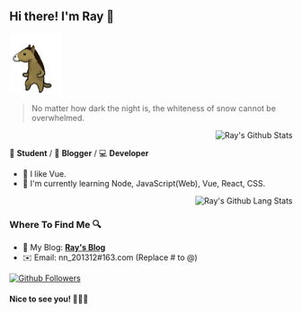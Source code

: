 ## Hi there! I'm Ray 👋

![](https://raw.githubusercontent.com/FFRaycoder/FFRaycoder/master/timg.gif)

> No matter how dark the night is, the whiteness of snow cannot be overwhelmed.

<a href="#">
  <img align="right" alt="Ray's Github Stats" src="https://github-readme-stats.vercel.app/api?username=FFRaycoder&show_icons=true&title_color=2196f3&icon_color=2196f3&text_color=4c4948&bg_color=ffffff">
  <br>
</a>

📄 **Student** / 🎨 **Blogger** / 💻 **Developer**

- 🎫 I like Vue.
- 🌱 I'm currently learning Node, JavaScript(Web), Vue, React, CSS.

<a href="#">
  <img align="right" alt="Ray's Github Lang Stats" src="https://github-readme-stats.vercel.app/api/top-langs/?username=FFRaycoder&layout=compact">
  <br>
</a>

### Where To Find Me 🔍

- 📝 My Blog: [**Ray's Blog**](https://raycoder.me)
- ✉️ Email: nn_201312#163.com (Replace # to @)

<a href="https://github.com/FFRaycoder?tab=followers">
  <img alt="Github Followers" src="https://img.shields.io/badge/dynamic/json?logo=github&label=GitHub%20Followers&labelColor=282c34&color=181717&query=%24.data.totalSubs&url=https%3A%2F%2Fapi.spencerwoo.com%2Fsubstats%2F%3Fsource%3Dgithub%26queryKey%3DFFRaycoder&style=flat-square">
</a>

#### Nice to see you! 🤣🤣🤣
